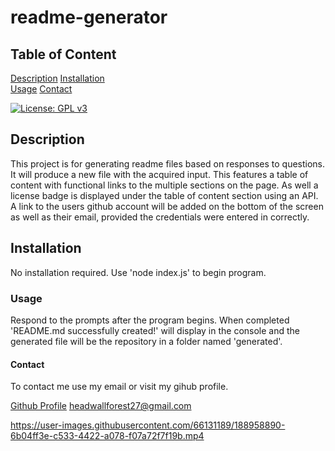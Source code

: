 # readme-generator 
    
## Table of Content

[Description](#description)
[Installation](#installation)    
[Usage](#usage)
[Contact](#contact)

[![License: GPL v3](https://img.shields.io/badge/License-GPLv3-blue.svg)](https://www.gnu.org/licenses/gpl-3.0)

## Description

This project is for generating readme files based on responses to questions. It will produce a new file with the acquired input. This features a table of content with functional links to the multiple sections on the page. As well a license badge is displayed under the table of content section using an API. A link to the users github account will be added on the bottom of the screen as well as their email, provided the credentials were entered in correctly.

## Installation

No installation required. Use 'node index.js' to begin program.

### Usage

Respond to the prompts after the program begins. When completed 'README.md successfully created!' will display in the console and the generated file will be the repository in a folder named 'generated'.

#### Contact

To contact me use my email or visit my gihub profile.

[Github Profile](https://github.com/rjewell859)
headwallforest27@gmail.com

https://user-images.githubusercontent.com/66131189/188958890-6b04ff3e-c533-4422-a078-f07a72f7f19b.mp4


